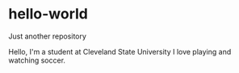 # hello-world
Just another repository



Hello,
I'm a student at Cleveland State University
I love playing and watching soccer.
